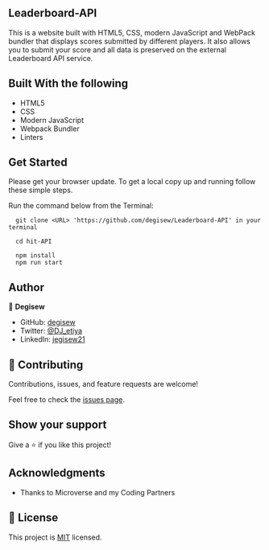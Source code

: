## Leaderboard-API
This is a website built with HTML5, CSS, modern JavaScript and WebPack bundler that displays scores submitted by different players. It also allows you to submit your score and all data is preserved on the external Leaderboard API service.

 
## Built With the following

- HTML5
- CSS
- Modern JavaScript
- Webpack Bundler
- Linters

## Get Started

Please get your browser update.
To get a local copy up and running follow these simple steps.

Run the command below from the Terminal:

      git clone <URL> 'https://github.com/degisew/Leaderboard-API' in your terminal
      
      cd hit-API

      npm install
      npm run start
## Author

👤 **Degisew**
- GitHub: [degisew](https://github.com/degisew)
- Twitter: [@DJ_etiya](https://twitter.com/Degisew-mengist)
- LinkedIn: [jegisew21](https://www.linkedin.com/in/degisew-mengist-003298802)

## 🤝 Contributing

Contributions, issues, and feature requests are welcome!

Feel free to check the [issues page](https://github.com/degisew/Leaderboard-API/issues).

## Show your support

Give a ⭐ if you like this project!

## Acknowledgments

- Thanks to Microverse and my Coding Partners

## 📝 License

This project is [MIT](./MIT.md) licensed.
